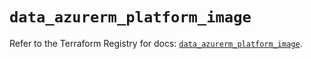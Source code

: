 # `data_azurerm_platform_image`

Refer to the Terraform Registry for docs: [`data_azurerm_platform_image`](https://registry.terraform.io/providers/hashicorp/azurerm/4.38.0/docs/data-sources/platform_image).
